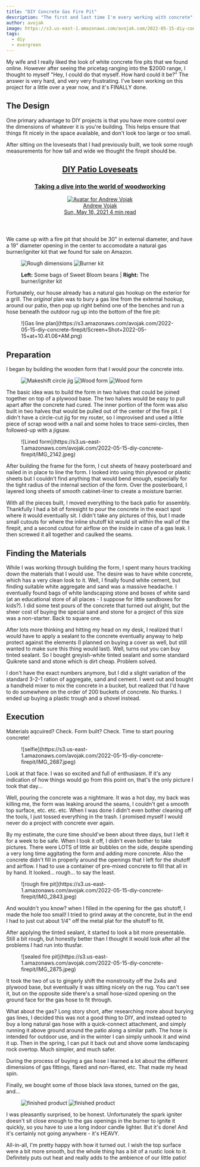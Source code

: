 ```yaml
---
title: "DIY Concrete Gas Fire Pit"
description: "The first and last time I'm every working with concrete"
author: avojak
image: https://s3.us-east-1.amazonaws.com/avojak.com/2022-05-15-diy-concrete-firepit/IMG_3372.jpeg
tags:
  - diy
  - evergreen
---
```


My wife and I really liked the look of white concrete fire pits that we found online. However after seeing the pricetag ranging into the $2000 range, I thought to
myself "Hey, I could do that myself. How hard could it be?" The answer is very hard, and very very frustrating. I've been working on this project for a little over
a year now, and it's FINALLY done.

## The Design

One primary advantage to DIY projects is that you have more control over the dimensions of whatever it is you're building. This helps ensure that things fit nicely
in the space available, and don't look too large or too small.

After sitting on the loveseats that I had previously built, we took some rough measurements for how tall and wide we thought the firepit should be.

<aside>
  <a class="featured with-image 1" href="https://avojak.com/blog/2021/05/16/diy-patio-loveseats/">
    <div class="featured-image" alt="Featured image" style="background-image: url(https://s3.amazonaws.com/blog.avojak.ghost/2021/05/IMG_1785-1.jpeg);"></div>
    <header>
      <h2>DIY Patio Loveseats</h2>
      <h3>Taking a dive into the world of woodworking</h3>
      <div class="byline">
        <div class="avatar">
          <img srcset="https://www.gravatar.com/avatar/4dfa9066e794647fdedf323ecab85333?s=96&amp;d=blank 2x" src="https://www.gravatar.com/avatar/4dfa9066e794647fdedf323ecab85333?s=48&amp;d=blank" alt="Avatar for Andrew Vojak">
        </div>
        <div class="author">
          <span class="name">Andrew Vojak</span>
        </div>
        <time class="post-date" datetime="2021-05-16">Sun, May 16, 2021</time>
        <span class="read-time" title="Estimated read time">4 min read</span>
      </div>
    </header>
  </a>
</aside>

We came up with a fire pit that should be 30" in external diameter, and have a 19" diameter opening in the center to accomodate a natural gas burner/igniter kit that we
found for sale on Amazon.

<figure class="half" markdown=1>

![Rough dimensions](https://s3.us-east-1.amazonaws.com/avojak.com/2022-05-15-diy-concrete-firepit/IMG_1918.jpeg)
![Burner kit](https://s3.us-east-1.amazonaws.com/avojak.com/2022-05-15-diy-concrete-firepit/IMG_1922.jpeg)

<figcaption><b>Left:</b> Some bags of Sweet Bloom beans | <b>Right:</b> The burner/igniter kit</figcaption>
</figure>

Fortunately, our house already has a natural gas hookup on the exterior for a grill. The _original_ plan was to bury a gas line from the external hookup, around our patio,
then pop up right behind one of the benches and run a hose beneath the outdoor rug up into the bottom of the fire pit:

<figure class="constrained" markdown=1>
![Gas line plan](https://s3.amazonaws.com/avojak.com/2022-05-15-diy-concrete-firepit/Screen+Shot+2022-05-15+at+10.41.06+AM.png)
</figure>

## Preparation

I began by building the wooden form that I would pour the concrete into. 

<figure class="third" markdown=1>

![Makeshift circle jig](https://s3.us-east-1.amazonaws.com/avojak.com/2022-05-15-diy-concrete-firepit/IMG_2020.jpeg)
![Wood form](https://s3.us-east-1.amazonaws.com/avojak.com/2022-05-15-diy-concrete-firepit/IMG_2024.jpeg)
![Wood form](https://s3.us-east-1.amazonaws.com/avojak.com/2022-05-15-diy-concrete-firepit/IMG_2023.jpeg)

</figure>

The basic idea was to build the form in two halves that could be joined together on top of a plywood base. The two halves would be easy to pull apart after the concrete
had cured. The inner portion of the form was also built in two halves that would be pulled out of the center of the fire pit. I didn't have a circle-cut jig for my router,
so I improvised and used a little piece of scrap wood with a nail and some holes to trace semi-circles, then followed-up with a jigsaw.

<figure class="constrained" markdown=1>
![Lined form](https://s3.us-east-1.amazonaws.com/avojak.com/2022-05-15-diy-concrete-firepit/IMG_2142.jpeg)
</figure>

After building the frame for the form, I cut sheets of heavy posterboard and nailed in in place to line the form. I looked into using thin plywood or plastic sheets but
I couldn't find anything that would bend enough, especially for the tight radius of the internal section of the form. Over the posterboard, I layered long sheets of
smooth cabinet-liner to create a moisture barrier. 

With all the pieces built, I moved everything to the back patio for assembly. Thankfully I had a bit of foresight to pour the concrete in the exact spot where it would
eventually sit. I didn't take any pictures of this, but I made small cutouts for where the inline shutoff kit would sit within the wall of the firepit, and a second
cutout for airflow on the inside in case of a gas leak. I then screwed it all together and caulked the seams. 

## Finding the Materials

While I was working through building the form, I spent many hours tracking down the materials that I would use. The desire was to have white concrete, which has a very
clean look to it. Well, I finally found white cement, but finding suitable white aggregate and sand was a massive headache. I eventually found bags of white landscaping stone
and boxes of white sand (at an educational store of all places - I suppose for little sandboxes for kids?). I did some test pours of the concrete that turned out alright,
but the sheer cost of buying the special sand and stone for a project of this size was a non-starter. Back to square one.

After lots more thinking and hitting my head on my desk, I realized that I would have to apply a sealant to the concrete eventually anyway to help protect against the elements
(I planned on buying a cover as well, but still wanted to make sure this thing would last). Well, turns out you can buy tinted sealant. So I bought greyish-white tinted sealant
and some standard Quikrete sand and stone which is dirt cheap. Problem solved.

I don't have the exact numbers anymore, but I did a slight variation of the standard 3-2-1 ration of aggregate, sand and cement. I went out and bought a handheld mixer to
mix the concrete in a bucket, but realized that I'd have to do somewhere on the order of 200 buckets of concrete. No thanks. I ended up buying a plastic trough and a shovel instead.

## Execution

Materials aqcuired? Check. Form built? Check. Time to start pouring concrete!

<figure class="constrained" markdown=1>
![selfie](https://s3.us-east-1.amazonaws.com/avojak.com/2022-05-15-diy-concrete-firepit/IMG_2687.jpeg)
</figure>

Look at that face. I was so excited and full of enthusiasm. If it's any indication of how things would go from this point on, that's the only picture I took that day...

Well, pouring the concrete was a nightmare. It was a hot day, my back was killing me, the form was leaking around the seams, I couldn't get a smooth top surface, etc. etc. etc. When
I was done I didn't even bother cleaning off the tools, I just tossed everything in the trash. I promised myself I would never do a project with concrete ever again.

By my estimate, the cure time should've been about three days, but I left it for a week to be safe. When I took it off, I didn't even bother to take pictures. There were LOTS of little air
bubbles on the side, despite spending a very long time aggitating the form and adding more concrete. Also the concrete didn't fill in properly around the openings that I left
for the shutoff and airflow. I had to use a container of pre-mixed concrete to fill that all in by hand. It looked... rough... to say the least.

<figure class="constrained" markdown=1>
![rough fire pit](https://s3.us-east-1.amazonaws.com/avojak.com/2022-05-15-diy-concrete-firepit/IMG_2843.jpeg)
</figure>

And wouldn't you know? when I filled in the opening for the gas shutoff, I made the hole too small! I tried to grind away at the concrete, but in the end I had to just cut about 1/4" off 
the metal plat for the shutoff to fit.

After applying the tinted sealant, it started to look a bit more presentable. Still a bit rough, but honestly better than I thought it would look after all the problems I had
run into thusfar.

<figure class="constrained" markdown=1>
![sealed fire pit](https://s3.us-east-1.amazonaws.com/avojak.com/2022-05-15-diy-concrete-firepit/IMG_2875.jpeg)
</figure>

It took the two of us to gingerly shift the monstrosity off the 2x4s and plywood base, but eventually it was sitting nicely on the rug. You can't see it, but on the opposite side
there's a small hose-sized opening on the ground face for the gas hose to fit through.

What about the gas? Long story short, after researching more about burying gas lines, I decided this was not a good thing to DIY, and instead opted to buy a long natural gas hose with a
quick-connect attachment, and simply running it above ground around the patio along a similar path. The hose is intended for outdoor use, and in the winter I can simply
unhook it and wind it up. Then in the spring, I can put it back out and shove some landscaping rock overtop. Much simpler, and much safer.

During the process of buying a gas hose I learned a lot about the different dimensions of gas fittings, flared and non-flared, etc. That made my head spin.

Finally, we bought some of those black lava stones, turned on the gas, and...

<figure class="half" markdown=1>

![finished product](https://s3.us-east-1.amazonaws.com/avojak.com/2022-05-15-diy-concrete-firepit/IMG_3367.jpeg)
![finished product](https://s3.us-east-1.amazonaws.com/avojak.com/2022-05-15-diy-concrete-firepit/IMG_3372.jpeg)

</figure>

I was pleasantly surprised, to be honest. Unfortunately the spark igniter doesn't sit close enough to the gas openings in the burner to ignite it quickly, so you
have to use a long indoor candle lighter. But it's done! And it's certainly not going anywhere - it's HEAVY.

All-in-all, I'm pretty happy with how it turned out. I wish the top surface were a bit more smooth, but the whole thing has a bit of a rustic look to it.
Definitely puts out heat and really adds to the ambience of our little patio!